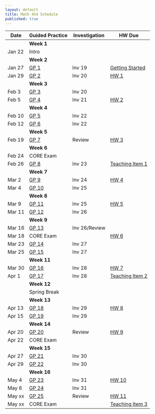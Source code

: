 ```yaml
---
layout: default
title: Math 454 Schedule
published: true
---
```








| Date   	| Guided Practice                  	| Investigation 	| HW Due                                                                                                                                                                      	|
|--------	|----------------------------------	|---------------	|---------------------	|
|        	| **Week 1**                       	|               	|                                                                                                                                                                             	|
| Jan 22 	| Intro                            	|               	
|        	| **Week 2**                       	|               	
| Jan 27 	| [GP 1](/NSC-Math-454/GP1.html)   	| Inv 19        	| [Getting Started](http://www.overleaf.com/docs?snip_uri=https://raw.githubusercontent.com/sergeballif/NSC-Math-454/gh-pages/homework/Math454GettingStarted.tex&splash=none) 	|
| Jan 29 	| [GP 2](/NSC-Math-454/GP2.html)   	| Inv 20        	| [HW 1](http://www.overleaf.com/docs?snip_uri=https://raw.githubusercontent.com/sergeballif/NSC-Math-454/gh-pages/homework/Math454HW1.tex&splash=none)                       	|
|        	| **Week 3**                       	|               	
| Feb  3 	| [GP 3](/NSC-Math-454/GP3.html)   	| Inv 20        	
| Feb  5  	| [GP 4](/NSC-Math-454/GP4.html)   	| Inv 21        	| [HW 2](http://www.overleaf.com/docs?snip_uri=https://raw.githubusercontent.com/sergeballif/NSC-Math-454/gh-pages/homework/Math454HW2.tex&splash=none)                       	|
|        	| **Week 4**                       	|               	
| Feb 10 	| [GP 5](/NSC-Math-454/GP5.html)   	| Inv 22        	
| Feb 12 	| [GP 6](/NSC-Math-454/GP6.html)   	| Inv 22       	  |                       	|
|        	| **Week 5**                       	|               	
| Feb 19	| [GP 7](/NSC-Math-454/GP7.html)  	| Review         	|    [HW 3](http://www.overleaf.com/docs?snip_uri=https://raw.githubusercontent.com/sergeballif/NSC-Math-454/gh-pages/homework/Math454HW3.tex&splash=none)   	|
|        	| **Week 6**                       	|               	
| Feb 24 	| CORE Exam                       	|        	
| Feb 26 	| [GP 8](/NSC-Math-454/GP8.html)   	| Inv 23        	| [Teaching Item 1](https://hackmd.io/s/Hkq98nyDf)                                                                                                                         	|
|        	| **Week 7**                       	|               	
| Mar 2 	| [GP 9](/NSC-Math-454/GP9.html)   	| Inv 24        	| [HW 4](http://www.overleaf.com/docs?snip_uri=https://raw.githubusercontent.com/sergeballif/NSC-Math-454/gh-pages/homework/Math454HW4.tex&splash=none)                       	|
| Mar 4 	| [GP 10](/NSC-Math-454/GP10.html) 	| Inv 25        	
|        	| **Week 8**                       	|               	
| Mar 9  	| [GP 11](/NSC-Math-454/GP11.html) 	| Inv 25        	| [HW 5](http://www.overleaf.com/docs?snip_uri=https://raw.githubusercontent.com/sergeballif/NSC-Math-454/gh-pages/homework/Math454HW5.tex&splash=none)                       	|
| Mar 11  	| [GP 12](/NSC-Math-454/GP12.html) 	| Inv 26        	
|        	| **Week 9**                       	|               	
| Mar 16  	| [GP 13](/NSC-Math-454/GP13.html) 	| Inv 26/Review  	|                       	|
| Mar 18 	| CORE Exam                        	|               	|    [HW 6](http://www.overleaf.com/docs?snip_uri=https://raw.githubusercontent.com/sergeballif/NSC-Math-454/gh-pages/homework/Math454HW6.tex&splash=none)                                                                                                                              |        	| **Week 10**                      	|               	
| Mar 23 	| [GP 14](/NSC-Math-454/GP14.html) 	| Inv 27        	
| Mar 25 	| [GP 15](/NSC-Math-454/GP15.html) 	| Inv 27        	
|        	| **Week 11**                      	|               	
| Mar 30 	| [GP 16](/NSC-Math-454/GP16.html) 	| Inv 28        	| [HW 7](http://www.overleaf.com/docs?snip_uri=https://raw.githubusercontent.com/sergeballif/NSC-Math-454/gh-pages/homework/Math454HW7.tex&splash=none)                       	|
| Apr 1 	| [GP 17](/NSC-Math-454/GP17.html) 	| Inv 28        	| [Teaching Item 2](/NSC-Math-454/homework/Math453TeachingItem2.pdf)                                                                                                          	|
|        	| **Week 12**                      	|               	
|        	| Spring Break                     	|               	
|        	| **Week 13**                      	|               	
| Apr 13  	| [GP 18](/NSC-Math-454/GP18.html) 	| Inv 29        	| [HW 8](http://www.overleaf.com/docs?snip_uri=https://raw.githubusercontent.com/sergeballif/NSC-Math-454/gh-pages/homework/Math454HW8.tex&splash=none)                       	|
| Apr 15  	| [GP 19](/NSC-Math-454/GP19.html) 	| Inv 29        	
|        	| **Week 14**                      	|               	
| Apr 20 	| [GP 20](/NSC-Math-454/GP20.html) 	| Review        	| [HW 9](http://www.overleaf.com/docs?snip_uri=https://raw.githubusercontent.com/sergeballif/NSC-Math-454/gh-pages/homework/Math454HW9.tex&splash=none)                       	|
| Apr 22 	| CORE Exam                        	|               	
|        	| **Week 15**                      	|               	
| Apr 27 	| [GP 21](/NSC-Math-454/GP21.html) 	| Inv 30        	
| Apr 29 	| [GP 22](/NSC-Math-454/GP22.html) 	| Inv 30        	
|        	| **Week 16**                      	|               	
| May 4 	| [GP 23](/NSC-Math-454/GP23.html) 	| Inv 31        	| [HW 10](http://www.overleaf.com/docs?snip_uri=https://raw.githubusercontent.com/sergeballif/NSC-Math-454/gh-pages/homework/Math454HW10.tex&splash=none)                     	|
| May 6 	| [GP 24](/NSC-Math-454/GP24.html)	| Inv 31        	
| May xx  	| [GP 25](/NSC-Math-454/GP25.html) 	| Review        	| [HW 11](http://www.overleaf.com/docs?snip_uri=https://raw.githubusercontent.com/sergeballif/NSC-Math-454/gh-pages/homework/Math454HW11.tex&splash=none)                     	|
| May xx  	| CORE Exam                        	|           	| [Teaching Item 3](/NSC-Math-454/homework/Math453TeachingItem3.pdf)                                                                                                          	|
